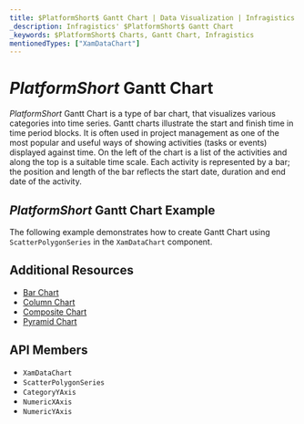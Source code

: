 ```yaml
---
title: $PlatformShort$ Gantt Chart | Data Visualization | Infragistics
_description: Infragistics' $PlatformShort$ Gantt Chart
_keywords: $PlatformShort$ Charts, Gantt Chart, Infragistics
mentionedTypes: ["XamDataChart"]
---
```

# $PlatformShort$ Gantt Chart

$PlatformShort$ Gantt Chart is a type of bar chart, that visualizes various categories into time series. Gantt charts illustrate the start and finish time in time period blocks. It is often used in project management as one of the most popular and useful ways of showing activities (tasks or events) displayed against time. On the left of the chart is a list of the activities and along the top is a suitable time scale. Each activity is represented by a bar; the position and length of the bar reflects the start date, duration and end date of the activity.


## $PlatformShort$ Gantt Chart Example

The following example demonstrates how to create Gantt Chart using `ScatterPolygonSeries` in the `XamDataChart` component.

<code-view style="height: 600px"
           data-demos-base-url="{environment:dvDemosBaseUrl}"
           iframe-src="{environment:dvDemosBaseUrl}/charts/data-chart-gantt-chart"
           alt="$PlatformShort$ Gantt Chart Example" >
</code-view>

<div class="divider--half"></div>

## Additional Resources
- [Bar Chart](bar-chart.md)
- [Column Chart](column-chart.md)
- [Composite Chart](composite-chart.md)
- [Pyramid Chart](pyramid-chart.md)

## API Members
- `XamDataChart`
- `ScatterPolygonSeries`
- `CategoryYAxis`
- `NumericXAxis`
- `NumericYAxis`
